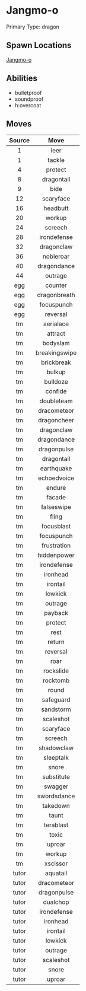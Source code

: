 # Jangmo-o  
Primary Type: dragon  
  
## Spawn Locations  
[Jangmo-o](/data/spawn_presets/jangmo-o.md)  
  
## Abilities  
  * bulletproof
  * soundproof
  * h:overcoat
  
  
## Moves  
  
| Source | Move |  
|:---:|:---:|  
| 1 | leer |  
| 1 | tackle |  
| 4 | protect |  
| 8 | dragontail |  
| 9 | bide |  
| 12 | scaryface |  
| 16 | headbutt |  
| 20 | workup |  
| 24 | screech |  
| 28 | irondefense |  
| 32 | dragonclaw |  
| 36 | nobleroar |  
| 40 | dragondance |  
| 44 | outrage |  
| egg | counter |  
| egg | dragonbreath |  
| egg | focuspunch |  
| egg | reversal |  
| tm | aerialace |  
| tm | attract |  
| tm | bodyslam |  
| tm | breakingswipe |  
| tm | brickbreak |  
| tm | bulkup |  
| tm | bulldoze |  
| tm | confide |  
| tm | doubleteam |  
| tm | dracometeor |  
| tm | dragoncheer |  
| tm | dragonclaw |  
| tm | dragondance |  
| tm | dragonpulse |  
| tm | dragontail |  
| tm | earthquake |  
| tm | echoedvoice |  
| tm | endure |  
| tm | facade |  
| tm | falseswipe |  
| tm | fling |  
| tm | focusblast |  
| tm | focuspunch |  
| tm | frustration |  
| tm | hiddenpower |  
| tm | irondefense |  
| tm | ironhead |  
| tm | irontail |  
| tm | lowkick |  
| tm | outrage |  
| tm | payback |  
| tm | protect |  
| tm | rest |  
| tm | return |  
| tm | reversal |  
| tm | roar |  
| tm | rockslide |  
| tm | rocktomb |  
| tm | round |  
| tm | safeguard |  
| tm | sandstorm |  
| tm | scaleshot |  
| tm | scaryface |  
| tm | screech |  
| tm | shadowclaw |  
| tm | sleeptalk |  
| tm | snore |  
| tm | substitute |  
| tm | swagger |  
| tm | swordsdance |  
| tm | takedown |  
| tm | taunt |  
| tm | terablast |  
| tm | toxic |  
| tm | uproar |  
| tm | workup |  
| tm | xscissor |  
| tutor | aquatail |  
| tutor | dracometeor |  
| tutor | dragonpulse |  
| tutor | dualchop |  
| tutor | irondefense |  
| tutor | ironhead |  
| tutor | irontail |  
| tutor | lowkick |  
| tutor | outrage |  
| tutor | scaleshot |  
| tutor | snore |  
| tutor | uproar |  
  
